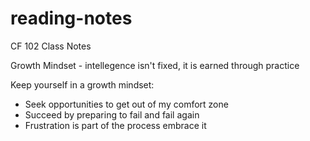 # reading-notes
CF 102 Class Notes

Growth Mindset - intellegence isn't fixed, it is earned through practice 

Keep yourself in a growth mindset:
- Seek opportunities to get out of my comfort zone
- Succeed by preparing to fail and fail again
- Frustration is part of the process embrace it
